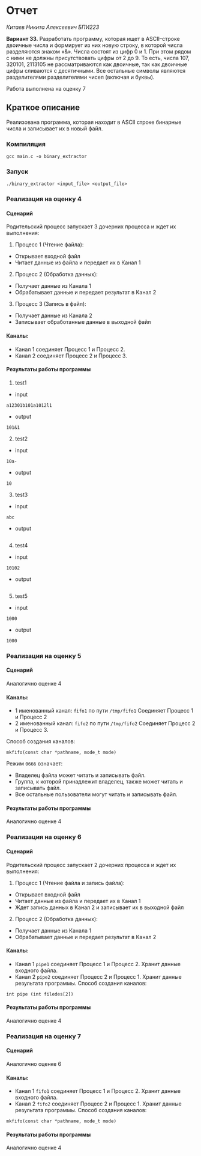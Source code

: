 # Отчет
_Китаев Никита Алексеевич_
_БПИ223_

**Вариант 33.**
Разработать программу, которая ищет в ASCII–строке двоичные
числа и формирует из них новую строку, в которой числа разделяются знаком «&». Числа состоят из цифр 0 и 1. При
этом рядом с ними не должны присутствовать цифры от 2 до 9. То
есть, числа 107, 320101, 2113105 не рассматриваются как двоичные,
так как двоичные цифры сливаются с десятичными. Все остальные
символы являются разделителями разделителями чисел (включая
и буквы).

Работа выполнена на оценку 7

## Краткое описание
Реализована программа, которая находит в ASCII строке бинарные числа и записывает их в новый файл.
### Компиляция
```
gcc main.c -o binary_extractor
```
### Запуск
```
./binary_extractor <input_file> <output_file>
```
### Реализация на оценку 4
#### Сценарий

Родительский процесс запускает 3 дочерних процесса и ждет их выполнения:

1. Процесс 1 (Чтение файла):
* Открывает входной файл
* Читает данные из файла и передает их в Канал 1

2. Процесс 2 (Обработка данных):
* Получает данные из Канала 1
* Обрабатывает данные и передает результат в Канал 2 

3. Процесс 3 (Запись в файл):
* Получает данные из Канала 2
* Записывает обработанные данные в выходной файл

#### Каналы:

* Канал 1 соединяет Процесс 1 и Процесс 2.
* Канал 2 соединяет Процесс 2 и Процесс 3.

#### Результаты работы программы

1. test1
* input
```
a12301b101a1012l1
```
* output
```
101&1
```
2. test2
* input
```
10a-
```
* output
```
10
```
3. test3
* input
```
abc
```
* output
```

```
4. test4
* input
```
10102
```
* output
```

```
5. test5
* input
```
1000
```
* output
```
1000
```

### Реализация на оценку 5
#### Сценарий

Аналогично оценке 4

#### Каналы:

* 1 именованный канал: ```fifo1``` по пути ```/tmp/fifo1```
    Соединяет Процесс 1 и Процесс 2
* 2 именованный канал: ```fifo2``` по пути ```/tmp/fifo2```
    Соединяет Процесс 2 и Процесс 3.

Способ создания каналов: 
```
mkfifo(const char *pathname, mode_t mode)
```
Режим `0666` означает:
* Владелец файла может читать и записывать файл.
* Группа, к которой принадлежит владелец, также может читать и записывать файл.
* Все остальные пользователи могут читать и записывать файл.

#### Результаты работы программы

Аналогично оценке 4

### Реализация на оценку 6
#### Сценарий

Родительский процесс запускает 2 дочерних процесса и ждет их выполнения:

1. Процесс 1 (Чтение файла и запись файла):
* Открывает входной файл
* Читает данные из файла и передает их в Канал 1
* Ждет запись данных в Канал 2 и записывает их в выходной файл

2. Процесс 2 (Обработка данных):
* Получает данные из Канала 1
* Обрабатывает данные и передает результат в Канал 2


#### Каналы:

* Канал 1 ```pipe1``` соединяет Процесс 1 и Процесс 2. Хранит данные входного файла.
* Канал 2 ```pipe2``` соединяет Процесс 2 и Процесс 1. Хранит данные результата программы.
Способ создания каналов: 
```
int pipe (int filedes[2])
```

#### Результаты работы программы

Аналогично оценке 4

### Реализация на оценку 7
#### Сценарий

Аналогично оценке 6

#### Каналы:

* Канал 1 ```fifo1``` соединяет Процесс 1 и Процесс 2. Хранит данные входного файла.
* Канал 2 ```fifo2``` соединяет Процесс 2 и Процесс 1. Хранит данные результата программы.
Способ создания каналов: 
```
mkfifo(const char *pathname, mode_t mode)
```

#### Результаты работы программы

Аналогично оценке 4

